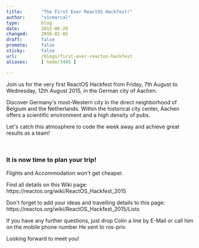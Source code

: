 ```yaml
---
title:       "The First Ever ReactOS Hackfest!"
author:      "vicmarcal"
type:        blog
date:        2015-06-20
changed:     2016-02-05
draft:       false
promote:     false
sticky:      false
url:         /blogs/first-ever-reactos-hackfest
aliases:     [ node/3445 ]

---
```


<p>Join us for the very first ReactOS Hackfest from Friday, 7th August to Wednesday, 12th August 2015, in the German city of Aachen. </p>
<p>Discover Germany's most-Western city in the direct neighborhood of Belgium and the Netherlands. Within the historical city center, Aachen offers a scientific environment and a high density of pubs. </p>
<p>Let's catch this atmosphere to code the week away and achieve great results as a team!</p>
 <br/>
<h3>It is now time to plan your trip! </h3>
<p>Flights and Accommodation won't get cheaper.</p>
 <p>Find all details on this Wiki page: 
https://reactos.org/wiki/ReactOS_Hackfest_2015 </p>
<p>Don't forget to add your ideas and travelling details to this page:
https://reactos.org/wiki/ReactOS_Hackfest_2015/Lists
</p>
<p>
If you have any further questions, just drop Colin a line by E-Mail or call him on the mobile phone number He sent to ros-priv.</p>
<p>
Looking forward to meet you! </p>

